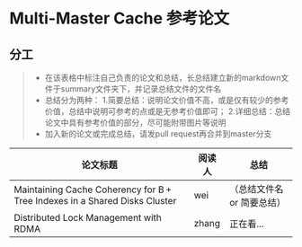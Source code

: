 # Multi-Master Cache 参考论文
## 分工
> + 在该表格中标注自己负责的论文和总结，长总结建立新的markdown文件于summary文件夹下，并记录总结文件的文件名
> + 总结分为两种：
    1.简要总结：说明论文价值不高，或是仅有较少的参考价值，总结中说明可参考的点或是无参考价值即可；
    2.详细总结：总结论文中具有参考价值的部分，尽可能附带图片等说明
> + 加入新的论文或完成总结，请发pull request再合并到master分支

|  论文标题   | 阅读人 | 总结 |
|  ----  | ----  | ----  |
|   Maintaining Cache Coherency for B +  Tree Indexes in a Shared Disks Cluster  | wei | （总结文件名 or 简要总结） |
|   Distributed Lock Management with RDMA  | zhang | 正在看... |
